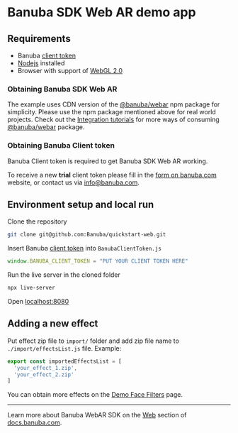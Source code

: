 # Banuba SDK Web AR demo app  
    
## Requirements

- Banuba [client token](#obtaining-banuba-client-token)
- [Nodejs](https://nodejs.org/en/) installed
- Browser with support of [WebGL 2.0](https://caniuse.com/#feat=webgl2)

### Obtaining Banuba SDK Web AR

The example uses CDN version of the [@banuba/webar](https://www.npmjs.com/package/@banuba/webar) npm package for simplicity.
Please use the npm package mentioned above for real world projects.
Check out the [Integration tutorials](https://docs.banuba.com/face-ar-sdk-v1/web/web_tutorials_integrations) for more ways of consuming [@banuba/webar](https://www.npmjs.com/package/@banuba/webar) package.

### Obtaining Banuba Client token

Banuba Client token is required to get Banuba SDK Web AR working.

To receive a new **trial** client token please fill in the [form on banuba.com](https://www.banuba.com/face-filters-sdk) website, or contact us via [info@banuba.com](mailto:info@banuba.com).

## Environment setup and local run

Clone the repository

```sh
git clone git@github.com:Banuba/quickstart-web.git
```

Insert Banuba [client token](#obtaining-banuba-client-token) into `BanubaClientToken.js`

```js
window.BANUBA_CLIENT_TOKEN = "PUT YOUR CLIENT TOKEN HERE"
```

Run the live server in the cloned folder
```sh
npx live-server
```

Open [localhost:8080](http://localhost:8080)

## Adding a new effect

Put effect zip file to `import/` folder and add zip file name to `./import/effectsList.js` file.
Example:

```js
export const importedEffectsList = [
  'your_effect_1.zip',
  'your_effect_2.zip'
]
```

You can obtain more effects on the [Demo Face Filters](https://docs.banuba.com/face-ar-sdk-v1/overview/demo_face_filters) page.

---
  
Learn more about Banuba WebAR SDK on the [Web](https://docs.banuba.com/face-ar-sdk-v1/web/web_overview) section of [docs.banuba.com](https://docs.banuba.com).
